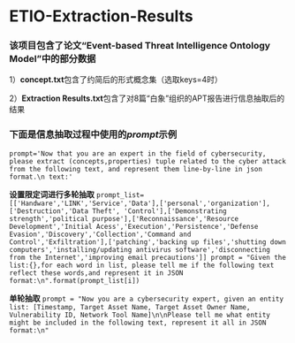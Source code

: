 # ETIO-Extraction-Results
### 该项目包含了论文“Event-based Threat Intelligence Ontology Model”中的部分数据

1）**concept.txt**包含了约简后的形式概念集（选取keys=4时）

2）**Extraction Results.txt**包含了对8篇“白象”组织的APT报告进行信息抽取后的结果

### 下面是信息抽取过程中使用的*prompt*示例 
`prompt='Now that you are an expert in the field of cybersecurity, please extract (concepts,properties) tuple related to the cyber attack from the following text, and represent them line-by-line in json format.\n text:'`

**设置限定词进行多轮抽取**
`prompt_list=[['Handware','LINK','Service','Data'],['personal','organization'],['Destruction','Data Theft', 'Control'],['Demonstrating strength','political purpose'],['Reconnaissance','Resource Development','Initial Acess','Execution','Persistence','Defense Evasion','Discovery','Collection','Command and Control','Exfiltration'],['patching','backing up files','shutting down computers','installing/updating antivirus software','disconnecting from the Internet','improving email precautions']]
prompt = "Given the list:{},for each word in list, please tell me if the following text reflect these words,and represent it in JSON format:\n".format(prompt_list[i])`

**单轮抽取**
`prompt = "Now you are a cybersecurity expert, given an entity list: [Timestamp, Target Asset Name, Target Asset Owner Name, Vulnerability ID, Network Tool Name]\n\nPlease tell me what entity might be included in the following text, represent it all in JSON format:\n"`
